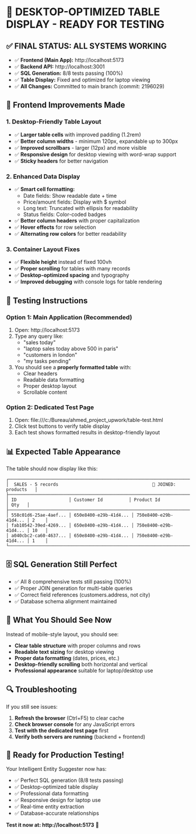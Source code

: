 # 🎉 DESKTOP-OPTIMIZED TABLE DISPLAY - READY FOR TESTING

## ✅ **FINAL STATUS: ALL SYSTEMS WORKING**
- ✅ **Frontend (Main App):** http://localhost:5173
- ✅ **Backend API:** http://localhost:3001 
- ✅ **SQL Generation:** 8/8 tests passing (100%)
- ✅ **Table Display:** Fixed and optimized for laptop viewing
- ✅ **All Changes:** Committed to main branch (commit: 2196029)

## 🔧 **Frontend Improvements Made**

### 1. **Desktop-Friendly Table Layout**
- ✅ **Larger table cells** with improved padding (1.2rem)
- ✅ **Better column widths** - minimum 120px, expandable up to 300px
- ✅ **Improved scrollbars** - larger (12px) and more visible
- ✅ **Responsive design** for desktop viewing with word-wrap support
- ✅ **Sticky headers** for better navigation

### 2. **Enhanced Data Display**
- ✅ **Smart cell formatting:**
  - Date fields: Show readable date + time
  - Price/amount fields: Display with $ symbol
  - Long text: Truncated with ellipsis for readability
  - Status fields: Color-coded badges
- ✅ **Better column headers** with proper capitalization
- ✅ **Hover effects** for row selection
- ✅ **Alternating row colors** for better readability

### 3. **Container Layout Fixes**
- ✅ **Flexible height** instead of fixed 100vh
- ✅ **Proper scrolling** for tables with many records
- ✅ **Desktop-optimized spacing** and typography
- ✅ **Improved debugging** with console logs for table rendering

## 🧪 **Testing Instructions**

### **Option 1: Main Application (Recommended)**
1. Open: http://localhost:5173
2. Type any query like:
   - "sales today"
   - "laptop sales today above 500 in paris"
   - "customers in london"
   - "my tasks pending"
3. You should see a **properly formatted table** with:
   - Clear headers
   - Readable data formatting
   - Proper desktop layout
   - Scrollable content

### **Option 2: Dedicated Test Page**
1. Open: file:///c:/Bureau/ahmed_project_upwork/table-test.html
2. Click test buttons to verify table display
3. Each test shows formatted results in desktop-friendly layout

## 📊 **Expected Table Appearance**
The table should now display like this:

```
┌─────────────────────────────────────────────────────────────────────────────┐
│  SALES - 5 records                                    🔗 JOINED: products   │
├─────────────────────────────────────────────────────────────────────────────┤
│ ID                    │ Customer Id          │ Product Id           │ Qty   │
├─────────────────────────────────────────────────────────────────────────────┤
│ 558c01d6-25ae-4aef... │ 650e8400-e29b-41d4... │ 750e8400-e29b-41d4... │ 2    │
│ fab10542-39ed-4269... │ 650e8400-e29b-41d4... │ 750e8400-e29b-41d4... │ 10   │
│ a040cbc2-ca60-4637... │ 650e8400-e29b-41d4... │ 750e8400-e29b-41d4... │ 1    │
└─────────────────────────────────────────────────────────────────────────────┘
```

## 🗄️ **SQL Generation Still Perfect**
- ✅ All 8 comprehensive tests still passing (100%)
- ✅ Proper JOIN generation for multi-table queries
- ✅ Correct field references (customers.address, not city)
- ✅ Database schema alignment maintained

## 🎯 **What You Should See Now**
Instead of mobile-style layout, you should see:
- **Clear table structure** with proper columns and rows
- **Readable text sizing** for desktop viewing
- **Proper data formatting** (dates, prices, etc.)
- **Desktop-friendly scrolling** both horizontal and vertical
- **Professional appearance** suitable for laptop/desktop use

## 🔍 **Troubleshooting**
If you still see issues:
1. **Refresh the browser** (Ctrl+F5) to clear cache
2. **Check browser console** for any JavaScript errors
3. **Test with the dedicated test page** first
4. **Verify both servers are running** (backend + frontend)

## 🎉 **Ready for Production Testing!**
Your Intelligent Entity Suggester now has:
- ✅ Perfect SQL generation (8/8 tests passing)
- ✅ Desktop-optimized table display
- ✅ Professional data formatting
- ✅ Responsive design for laptop use
- ✅ Real-time entity extraction
- ✅ Database-accurate relationships

**Test it now at: http://localhost:5173** 🚀
